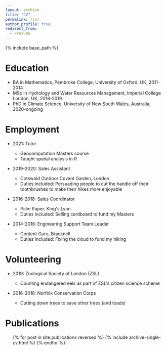 ```yaml
---
layout: archive
title: "CV"
permalink: /cv/
author_profile: true
redirect_from:
  - /resume
---
```


{% include base_path %}

Education
======
* BA in Mathematics, Pembroke College, University of Oxford, UK, 2011-2014
* MSc in Hydrology and Water Resources Management, Imperial College London, UK, 2018-2019
* PhD in Climate Science, University of New South Wales, Australia, 2020-ongoing

Employment
======
* 2021: Tutor
  * Geocomputation Masters course
  * Taught spatial analysis in R

* 2019-2020: Sales Assistant
  * Cotswold Outdoor Covent Garden, London
  * Duties included: Persuading people to cut the handle off their toothbrushes to make their hikes more enjoyable

* 2016-2018: Sales Coordinator
  * Palm Paper, King's Lynn
  * Duties included: Selling cardboard to fund my Masters

* 2014-2016: Engineering Support Team Leader
  * Content Guru, Bracknell
  * Duties included: Fixing the cloud to fund my hiking

Volunteering
======

* 2019: Zoological Society of London (ZSL)
  * Counting endangered eels as part of ZSL's citizen science scheme

* 2016-2018: Norfolk Conservation Corps
  * Cutting down trees to save other trees (and toads)

Publications
======
  <ul>{% for post in site.publications reversed %}
    {% include archive-single-cv.html %}
  {% endfor %}</ul>
